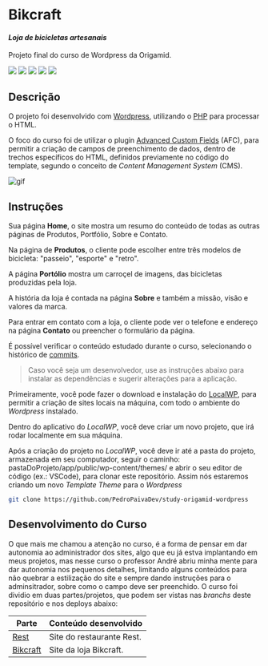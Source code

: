 # Bikcraft
#### _Loja de bicicletas artesanais_
Projeto final do curso de Wordpress da Origamid.

![](https://img.shields.io/badge/Wordpress-21759B?style=for-the-badge&logo=wordpress&logoColor=white) ![](https://img.shields.io/badge/PHP-777BB4?style=for-the-badge&logo=php&logoColor=white) ![](https://img.shields.io/badge/HTML5-E34F26?style=for-the-badge&logo=html5&logoColor=white) ![](https://img.shields.io/badge/CSS3-1572B6?style=for-the-badge&logo=css3&logoColor=white)  ![](https://img.shields.io/badge/GIT-E44C30?style=for-the-badge&logo=git&logoColor=white)

## Descrição
O projeto foi desenvolvido com [Wordpress](https://wordpress.org/), utilizando o [PHP](https://www.php.net/) para processar o HTML.

O foco do curso foi de utilizar o plugin [Advanced Custom Fields](https://www.advancedcustomfields.com/) (AFC), para permitir a criação de campos de preenchimento de dados, dentro de trechos específicos do HTML, definidos previamente no código do template, segundo o conceito de *Content Management System* (CMS).

<img src="./src/assets/animation.gif" alt="gif"/>

## Instruções
Sua página **Home**, o site mostra um resumo do conteúdo de todas as outras páginas de Produtos, Portfólio, Sobre e Contato.

Na página de **Produtos**, o cliente pode escolher entre três modelos de bicicleta: "passeio", "esporte" e "retro".

A página **Portólio** mostra um carroçel de imagens, das bicicletas produzidas pela loja.

A história da loja é contada na página **Sobre** e também a missão, visão e valores da marca.

Para entrar em contato com a loja, o cliente pode ver o telefone e endereço na página **Contato** ou preencher o formulário da página.

É possível verificar o conteúdo estudado durante o curso, selecionando o histórico de [commits].

> Caso você seja um desenvolvedor, use as instruções abaixo para instalar as dependências e sugerir alterações para a aplicação.

Primeiramente, você pode fazer o download e instalação do [LocalWP](https://localwp.com/), para permitir a criação de sites locais na máquina, com todo o ambiente do *Wordpress* instalado.

Dentro do aplicativo do *LocalWP*, você deve criar um novo projeto, que irá rodar localmente em sua máquina.

Após a criação do projeto no *LocalWP*, você deve ir até a pasta do projeto, armazenada em seu computador, seguir o caminho: pastaDoProjeto/app/public/wp-content/themes/ e abrir o seu editor de código (ex.: VSCode), para clonar este repositório. Assim nós estaremos criando um novo *Template Theme* para o *Wordpress*
```sh
git clone https://github.com/PedroPaivaDev/study-origamid-wordpress
```

## Desenvolvimento do Curso

O que mais me chamou a atenção no curso, é a forma de pensar em dar autonomia ao administrador dos sites, algo que eu já estva implantando em meus projetos, mas nesse curso o professor André abriu minha mente para dar autonomia nos pequenos detalhes, limitando alguns conteúdos para não quebrar a estilização do site e sempre dando instruções para o adminsitrador, sobre como o campo deve ser preenchido.
O curso foi dividio em duas partes/projetos, que podem ser vistas nas *branchs* deste repositório e nos deploys abaixo:

| Parte | Conteúdo desenvolvido |
| ------ | ------ |
| [Rest](https://github.com/PedroPaivaDev/study-origamid-wordpress/tree/project-rest) | Site do restaurante Rest. |
| [Bikcraft](https://github.com/PedroPaivaDev/study-origamid-wordpress/tree/project-bikcraft) | Site da loja Bikcraft. |

[//]: # (These are reference links used in the body of this note and get stripped out when the markdown processor does its job. There is no need to format nicely because it shouldn't be seen. Thanks SO - http://stackoverflow.com/questions/4823468/store-comments-in-markdown-syntax)

[commits]: <https://github.com/PedroPaivaDev/study-origamid-wordpress/commits/main>